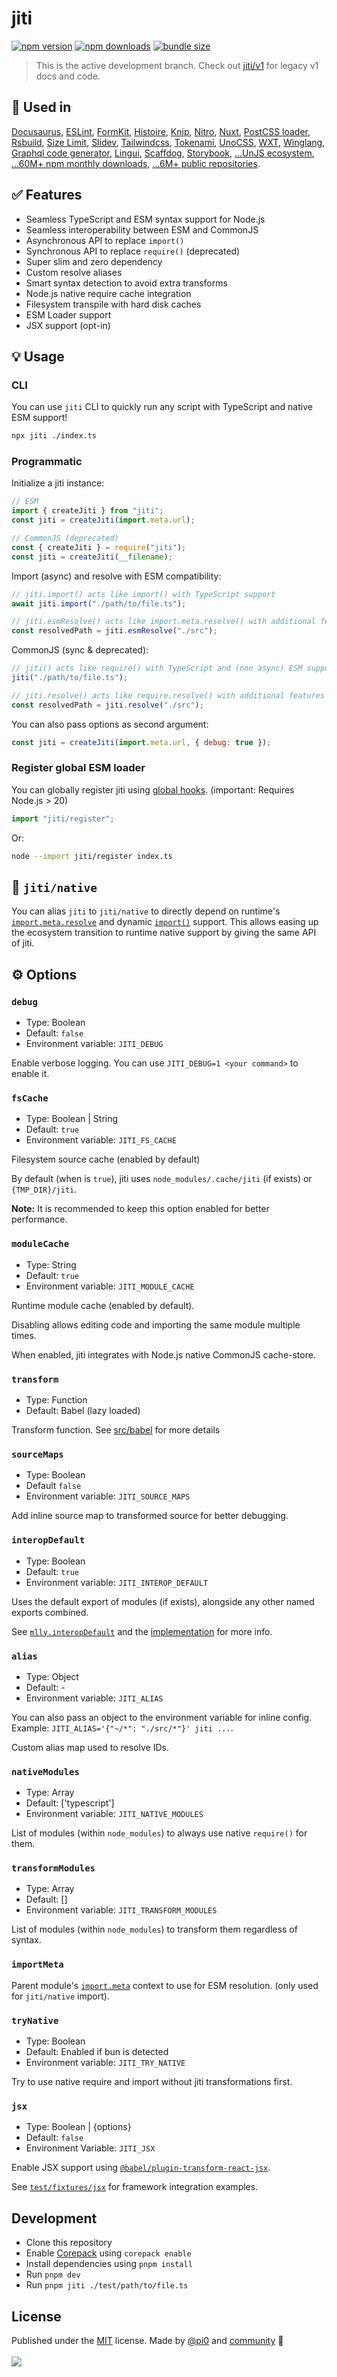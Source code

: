 # jiti

<!-- automd:badges color=F0DB4F bundlephobia -->

[![npm version](https://img.shields.io/npm/v/jiti?color=F0DB4F)](https://npmjs.com/package/jiti)
[![npm downloads](https://img.shields.io/npm/dm/jiti?color=F0DB4F)](https://npmjs.com/package/jiti)
[![bundle size](https://img.shields.io/bundlephobia/minzip/jiti?color=F0DB4F)](https://bundlephobia.com/package/jiti)

<!-- /automd -->

> This is the active development branch. Check out [jiti/v1](https://github.com/unjs/jiti/tree/v1) for legacy v1 docs and code.

## 🌟 Used in

[Docusaurus](https://docusaurus.io/), [ESLint](https://github.com/eslint/eslint), [FormKit](https://formkit.com/), [Histoire](https://histoire.dev/), [Knip](https://knip.dev/), [Nitro](https://nitro.unjs.io/), [Nuxt](https://nuxt.com/), [PostCSS loader](https://github.com/webpack-contrib/postcss-loader), [Rsbuild](https://rsbuild.dev/), [Size Limit](https://github.com/ai/size-limit), [Slidev](https://sli.dev/), [Tailwindcss](https://tailwindcss.com/), [Tokenami](https://github.com/tokenami/tokenami), [UnoCSS](https://unocss.dev/), [WXT](https://wxt.dev/), [Winglang](https://www.winglang.io/), [Graphql code generator](https://the-guild.dev/graphql/codegen), [Lingui](https://lingui.dev/), [Scaffdog](https://scaff.dog/), [Storybook](https://storybook.js.org), [...UnJS ecosystem](https://unjs.io/), [...60M+ npm monthly downloads](https://npm.chart.dev/jiti), [...6M+ public repositories](https://github.com/unjs/jiti/network/dependents).

## ✅ Features

- Seamless TypeScript and ESM syntax support for Node.js
- Seamless interoperability between ESM and CommonJS
- Asynchronous API to replace `import()`
- Synchronous API to replace `require()` (deprecated)
- Super slim and zero dependency
- Custom resolve aliases
- Smart syntax detection to avoid extra transforms
- Node.js native require cache integration
- Filesystem transpile with hard disk caches
- ESM Loader support
- JSX support (opt-in)

## 💡 Usage

### CLI

You can use `jiti` CLI to quickly run any script with TypeScript and native ESM support!

```bash
npx jiti ./index.ts
```

### Programmatic

Initialize a jiti instance:

```js
// ESM
import { createJiti } from "jiti";
const jiti = createJiti(import.meta.url);

// CommonJS (deprecated)
const { createJiti } = require("jiti");
const jiti = createJiti(__filename);
```

Import (async) and resolve with ESM compatibility:

```js
// jiti.import() acts like import() with TypeScript support
await jiti.import("./path/to/file.ts");

// jiti.esmResolve() acts like import.meta.resolve() with additional features
const resolvedPath = jiti.esmResolve("./src");
```

CommonJS (sync & deprecated):

```js
// jiti() acts like require() with TypeScript and (non async) ESM support
jiti("./path/to/file.ts");

// jiti.resolve() acts like require.resolve() with additional features
const resolvedPath = jiti.resolve("./src");
```

You can also pass options as second argument:

```js
const jiti = createJiti(import.meta.url, { debug: true });
```

### Register global ESM loader

You can globally register jiti using [global hooks](https://nodejs.org/api/module.html#initialize). (important: Requires Node.js > 20)

```js
import "jiti/register";
```

Or:

```bash
node --import jiti/register index.ts
```

## 🎈 `jiti/native`

You can alias `jiti` to `jiti/native` to directly depend on runtime's [`import.meta.resolve`](https://developer.mozilla.org/en-US/docs/Web/JavaScript/Reference/Operators/import.meta/resolve) and dynamic [`import()`](https://developer.mozilla.org/en-US/docs/Web/JavaScript/Reference/Operators/import) support. This allows easing up the ecosystem transition to runtime native support by giving the same API of jiti.

## ⚙️ Options

### `debug`

- Type: Boolean
- Default: `false`
- Environment variable: `JITI_DEBUG`

Enable verbose logging. You can use `JITI_DEBUG=1 <your command>` to enable it.

### `fsCache`

- Type: Boolean | String
- Default: `true`
- Environment variable: `JITI_FS_CACHE`

Filesystem source cache (enabled by default)

By default (when is `true`), jiti uses `node_modules/.cache/jiti` (if exists) or `{TMP_DIR}/jiti`.

**Note:** It is recommended to keep this option enabled for better performance.

### `moduleCache`

- Type: String
- Default: `true`
- Environment variable: `JITI_MODULE_CACHE`

Runtime module cache (enabled by default).

Disabling allows editing code and importing the same module multiple times.

When enabled, jiti integrates with Node.js native CommonJS cache-store.

### `transform`

- Type: Function
- Default: Babel (lazy loaded)

Transform function. See [src/babel](./src/babel.ts) for more details

### `sourceMaps`

- Type: Boolean
- Default `false`
- Environment variable: `JITI_SOURCE_MAPS`

Add inline source map to transformed source for better debugging.

### `interopDefault`

- Type: Boolean
- Default: `true`
- Environment variable: `JITI_INTEROP_DEFAULT`

Uses the default export of modules (if exists), alongside any other named exports combined.

See [`mlly.interopDefault`](https://github.com/unjs/mlly#interopdefault) and the [implementation](https://github.com/unjs/mlly/blob/2348417d25522b98ed60ccc10eb030abb2f65744/src/cjs.ts#L59) for more info.

### `alias`

- Type: Object
- Default: -
- Environment variable: `JITI_ALIAS`

You can also pass an object to the environment variable for inline config. Example: `JITI_ALIAS='{"~/*": "./src/*"}' jiti ...`.

Custom alias map used to resolve IDs.

### `nativeModules`

- Type: Array
- Default: ['typescript']
- Environment variable: `JITI_NATIVE_MODULES`

List of modules (within `node_modules`) to always use native `require()` for them.

### `transformModules`

- Type: Array
- Default: []
- Environment variable: `JITI_TRANSFORM_MODULES`

List of modules (within `node_modules`) to transform them regardless of syntax.

### `importMeta`

Parent module's [`import.meta`](https://developer.mozilla.org/en-US/docs/Web/JavaScript/Reference/Operators/import.meta) context to use for ESM resolution. (only used for `jiti/native` import).

### `tryNative`

- Type: Boolean
- Default: Enabled if bun is detected
- Environment variable: `JITI_TRY_NATIVE`

Try to use native require and import without jiti transformations first.

### `jsx`

- Type: Boolean | {options}
- Default: `false`
- Environment Variable: `JITI_JSX`

Enable JSX support using [`@babel/plugin-transform-react-jsx`](https://babeljs.io/docs/babel-plugin-transform-react-jsx).

See [`test/fixtures/jsx`](./test/fixtures/jsx) for framework integration examples.

## Development

- Clone this repository
- Enable [Corepack](https://github.com/nodejs/corepack) using `corepack enable`
- Install dependencies using `pnpm install`
- Run `pnpm dev`
- Run `pnpm jiti ./test/path/to/file.ts`

## License

<!-- automd:contributors license=MIT author="pi0" -->

Published under the [MIT](https://github.com/unjs/jiti/blob/main/LICENSE) license.
Made by [@pi0](https://github.com/pi0) and [community](https://github.com/unjs/jiti/graphs/contributors) 💛
<br><br>
<a href="https://github.com/unjs/jiti/graphs/contributors">
<img src="https://contrib.rocks/image?repo=unjs/jiti" />
</a>

<!-- /automd -->

<!-- automd:with-automd -->
